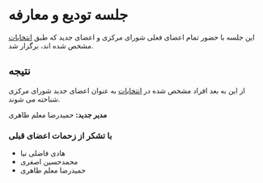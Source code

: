 # جلسه تودیع و معارفه

این جلسه با حضور تمام اعضای فعلی شورای مرکزی و اعضای جدید که طبق [انتخابات](../decisions/1399-07-08-election.md) مشخص شده اند، برگزار شد.

## نتیجه

از این به بعد افراد مشخص شده در [انتخابات](../decisions/1399-07-08-election.md) به عنوان اعضای جدید شورای مرکزی شناخته می شوند.

**مدیر جدید:** حمیدرضا معلم طاهری

### با تشکر از زحمات اعضای قبلی

* هادی فاضلی نیا
* محمدحسین اصغری
* حمیدرضا معلم طاهری

